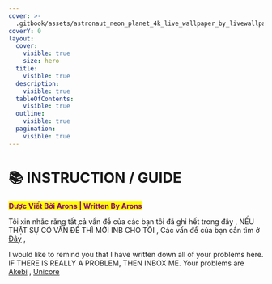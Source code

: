 ```yaml
---
cover: >-
  .gitbook/assets/astronaut_neon_planet_4k_live_wallpaper_by_livewallpaperspc_dg3rcdd-fullview.jpg
coverY: 0
layout:
  cover:
    visible: true
    size: hero
  title:
    visible: true
  description:
    visible: true
  tableOfContents:
    visible: true
  outline:
    visible: true
  pagination:
    visible: true
---
```


# 📚 INSTRUCTION / GUIDE

<mark style="color:purple;">**Được Viết Bởi Arons | Written By Arons**</mark>

Tôi xin nhắc rằng tất cả vấn đề của các bạn tôi đã ghi hết trong đây , NẾU THẬT SỰ CÓ VẤN ĐỀ THÌ MỚI INB CHO TÔI , Các vấn đề của bạn cần tìm ở [Đây](broken-reference) ,



I would like to remind you that I have written down all of your problems here. IF THERE IS REALLY A PROBLEM, THEN INBOX ME. Your problems are [Akebi](akebi-eng/error.md) , [Unicore](unicore/questions.md)

